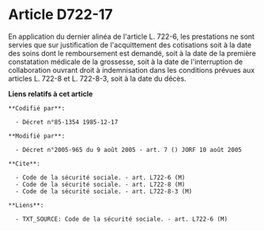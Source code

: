 # Article D722-17

En application du dernier alinéa de l'article L. 722-6, les prestations ne sont servies que sur justification de
l'acquittement des cotisations soit à la date des soins dont le remboursement est demandé, soit à la date de la première
constatation médicale de la grossesse, soit à la date de l'interruption de collaboration ouvrant droit à indemnisation dans
les conditions prévues aux articles L. 722-8 et L. 722-8-3, soit à la date du décès.

**Liens relatifs à cet article**

	**Codifié par**:

	  - Décret n°85-1354 1985-12-17

	**Modifié par**:

	  - Décret n°2005-965 du 9 août 2005 - art. 7 () JORF 10 août 2005

	**Cite**:

	  - Code de la sécurité sociale. - art. L722-6 (M)
	  - Code de la sécurité sociale. - art. L722-8 (M)
	  - Code de la sécurité sociale. - art. L722-8-3 (M)

	**Liens**:

	  - TXT_SOURCE: Code de la sécurité sociale. - art. L722-6 (M)
